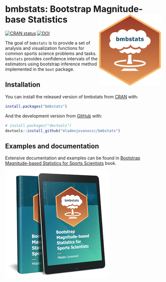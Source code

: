 
<!-- README.md is generated from README.Rmd. Please edit that file -->

# bmbstats: Bootstrap Magnitude-base Statistics <img src="man/figures/logo.png" align="right" width="200" />

<!-- badges: start -->

[![CRAN
status](https://www.r-pkg.org/badges/version/bmbstats)](https://cran.r-project.org/package=bmbstats)
[![DOI](https://zenodo.org/badge/DOI/10.5281/zenodo.3906857.svg)](https://doi.org/10.5281/zenodo.3906857)
<!-- badges: end -->

The goal of `bmbstats` is to provide a set of analysis and visualization
functions for common sports science problems and tasks. `bmbstats`
provides confidence intervals of the estimators using bootstrap
inference method implemented in the `boot` package.

## Installation

You can install the released version of bmbstats from
[CRAN](https://CRAN.R-project.org) with:

``` r
install.packages("bmbstats")
```

And the development version from [GitHub](https://github.com/) with:

``` r
# install.packages("devtools")
devtools::install_github("mladenjovanovic/bmbstats")
```

## Examples and documentation

Extensive documentation and examples can be found in [Bootstrap
Magnitude-based Statistics for Sports
Scientists](https://mladenjovanovic.github.io/bmbstats-book/) book.

<img src="man/figures/book-logo.jpg" align="left"/>

